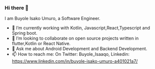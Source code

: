 ### Hi there 👋
I am Buyole Isako Umuro, a Software Engineer.
- 🔭 I’m currently working with Kotlin, Javascript,React,Typescript and Spring boot.
- 👯 I’m looking to collaborate on open source projects written in flutter,Kotlin or React Native.
- 💬 Ask me about Android Development and Backend Development.
- 📫 How to reach me: On Twitter: Buyole_Isaaqo, Linkedin: https://www.linkedin.com/in/buyole-isako-umuro-a401021a7/
<!--
**buyoleisacko/buyoleisacko** is a ✨ _special_ ✨ repository because its `README.md` (this file) appears on your GitHub profile.

Here are some ideas to get you started:
- 😄 Pronouns: ...
- ⚡ Fun fact: ...
-->
